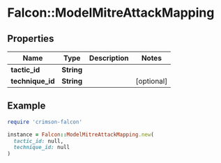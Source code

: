 # Falcon::ModelMitreAttackMapping

## Properties

| Name | Type | Description | Notes |
| ---- | ---- | ----------- | ----- |
| **tactic_id** | **String** |  |  |
| **technique_id** | **String** |  | [optional] |

## Example

```ruby
require 'crimson-falcon'

instance = Falcon::ModelMitreAttackMapping.new(
  tactic_id: null,
  technique_id: null
)
```

